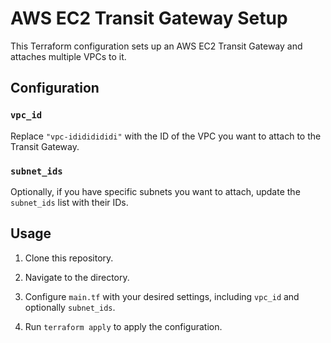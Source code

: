 # AWS EC2 Transit Gateway Setup

This Terraform configuration sets up an AWS EC2 Transit Gateway and attaches multiple VPCs to it.

## Configuration

### `vpc_id`

Replace `"vpc-idididididi"` with the ID of the VPC you want to attach to the Transit Gateway.

### `subnet_ids`

Optionally, if you have specific subnets you want to attach, update the `subnet_ids` list with their IDs.

## Usage

1. Clone this repository.

2. Navigate to the directory.

3. Configure `main.tf` with your desired settings, including `vpc_id` and optionally `subnet_ids`.

4. Run `terraform apply` to apply the configuration.